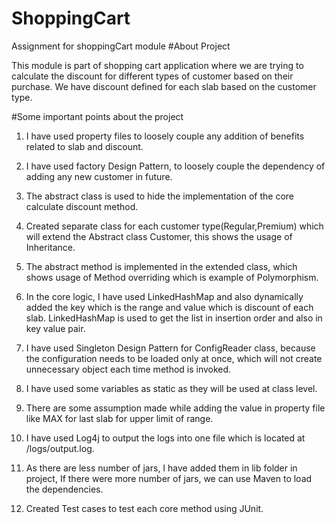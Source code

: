 # ShoppingCart
Assignment for shoppingCart module
#About Project

This module is part of shopping cart application where we are trying to 
calculate the discount for different types of customer based on their purchase. We have discount
defined for each slab based on the customer type.

#Some important points about the project

1. I have used property files to loosely couple any addition of benefits related to slab and discount.

2. I have used factory Design Pattern, to loosely couple the dependency of adding any new customer in future.

3. The abstract class is used to hide the implementation of the core calculate discount method.

4. Created separate class for each customer type(Regular,Premium) which will extend 
	the Abstract class Customer, this shows the usage of Inheritance.
	
5. The abstract method is implemented in the extended class, which shows usage of Method overriding
	which is example of Polymorphism.
	
6. In the core logic, I have used LinkedHashMap and also dynamically added the key which is the range
	and value which is discount of each slab. LinkedHashMap is used to get the list in insertion order
	and also in key value pair.
	
7. I have used Singleton Design Pattern for ConfigReader class, because the configuration 
	needs to be loaded only at once, which will not create unnecessary object each time method is invoked.
	
8. I have used some variables as static as they will be used at class level.

9. There are some assumption made while adding the value in property file like MAX for 
   last slab for upper limit of range.
	
10. I have used Log4j to output the logs into one file which is located at /logs/output.log.

11. As there are less number of jars, I have added them in lib folder in project, If there were more
	number of jars, we can use Maven to load the dependencies.

12. Created Test cases to test each core method using JUnit.
